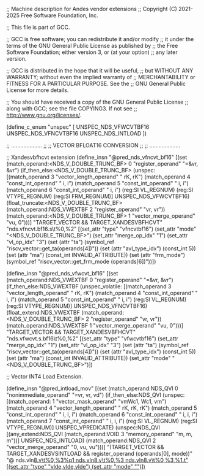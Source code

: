 ;; Machine description for Andes vendor extensions
;; Copyright (C) 2021-2025 Free Software Foundation, Inc.

;; This file is part of GCC.

;; GCC is free software; you can redistribute it and/or modify
;; it under the terms of the GNU General Public License as published by
;; the Free Software Foundation; either version 3, or (at your option)
;; any later version.

;; GCC is distributed in the hope that it will be useful,
;; but WITHOUT ANY WARRANTY; without even the implied warranty of
;; MERCHANTABILITY or FITNESS FOR A PARTICULAR PURPOSE.  See the
;; GNU General Public License for more details.

;; You should have received a copy of the GNU General Public License
;; along with GCC; see the file COPYING3.  If not see
;; <http://www.gnu.org/licenses/>.

(define_c_enum "unspec" [
  UNSPEC_NDS_VFWCVTBF16
  UNSPEC_NDS_VFNCVTBF16
  UNSPEC_NDS_INTLOAD
])

;;  ....................
;;
;;    VECTOR BFLOAT16 CONVERSION
;;
;;  ....................

;; Xandesvbfhcvt extension
(define_insn "@pred_nds_vfncvt_bf16<mode>"
  [(set (match_operand:<NDS_V_DOUBLE_TRUNC_BF> 0 "register_operand" "=&vr, &vr")
	(if_then_else:<NDS_V_DOUBLE_TRUNC_BF>
	  (unspec:<VM>
	    [(match_operand 3 "vector_length_operand"           "  rK,  rK")
	     (match_operand 4 "const_int_operand"               "  i,    i")
	     (match_operand 5 "const_int_operand"               "  i,    i")
	     (match_operand 6 "const_int_operand"               "  i,    i")
	     (reg:SI VL_REGNUM)
	     (reg:SI VTYPE_REGNUM)
	     (reg:SI FRM_REGNUM)] UNSPEC_NDS_VFWCVTBF16)
	  (float_truncate:<NDS_V_DOUBLE_TRUNC_BF>
	     (match_operand:NDS_VWEXTBF 2 "register_operand"              "vr, vr"))
	  (match_operand:<NDS_V_DOUBLE_TRUNC_BF> 1 "vector_merge_operand" "vu,  0")))]
  "TARGET_VECTOR && TARGET_XANDESVBFHCVT"
  "nds.vfncvt.bf16.s\t%0,%2"
  [(set_attr "type" "vfncvtbf16")
   (set_attr "mode" "<NDS_V_DOUBLE_TRUNC_BF>")
   (set_attr "merge_op_idx" "1")
   (set_attr "vl_op_idx" "3")
   (set (attr "ta") (symbol_ref "riscv_vector::get_ta(operands[4])"))
   (set (attr "avl_type_idx") (const_int 5))
   (set (attr "ma") (const_int INVALID_ATTRIBUTE))
   (set (attr "frm_mode")
        (symbol_ref "riscv_vector::get_frm_mode (operands[6])"))])

(define_insn "@pred_nds_vfwcvt_bf16<mode>"
  [(set (match_operand:NDS_VWEXTBF 0 "register_operand"   "=&vr, &vr")
	(if_then_else:NDS_VWEXTBF
	  (unspec_volatile:<VM>
	    [(match_operand 3 "vector_length_operand" "  rK,  rK")
	     (match_operand 4 "const_int_operand"     "   i,   i")
	     (match_operand 5 "const_int_operand"     "   i,   i")
	     (reg:SI VL_REGNUM)
	     (reg:SI VTYPE_REGNUM)] UNSPEC_NDS_VFNCVTBF16)
	  (float_extend:NDS_VWEXTBF
	     (match_operand:<NDS_V_DOUBLE_TRUNC_BF> 2 "register_operand" "vr, vr"))
	  (match_operand:NDS_VWEXTBF 1 "vector_merge_operand"            "vu,  0")))]
  "TARGET_VECTOR && TARGET_XANDESVBFHCVT"
  "nds.vfwcvt.s.bf16\t%0,%2"
  [(set_attr "type" "vfwcvtbf16")
   (set_attr "merge_op_idx" "1")
   (set_attr "vl_op_idx" "3")
   (set (attr "ta") (symbol_ref "riscv_vector::get_ta(operands[4])"))
   (set (attr "avl_type_idx") (const_int 5))
   (set (attr "ma") (const_int INVALID_ATTRIBUTE))
   (set_attr "mode" "<NDS_V_DOUBLE_TRUNC_BF>")])

;; Vector INT4 Load Extension.

(define_insn "@pred_intload_mov<su><mode>"
  [(set (match_operand:NDS_QVI 0 "nonimmediate_operand"       "=vr,  vr, vd")
    (if_then_else:NDS_QVI
      (unspec:<VM>
	[(match_operand:<VM> 1 "vector_mask_operand"        "vmWc1, Wc1, vm")
	 (match_operand 4 "vector_length_operand"           "   rK,  rK, rK")
	 (match_operand 5 "const_int_operand"               "    i,   i,  i")
	 (match_operand 6 "const_int_operand"               "    i,   i,  i")
	 (match_operand 7 "const_int_operand"               "    i,   i,  i")
	 (reg:SI VL_REGNUM)
	 (reg:SI VTYPE_REGNUM)] UNSPEC_VPREDICATE)
      (unspec:NDS_QVI
	[(any_extend:NDS_QVI (match_operand:VOID 3 "memory_operand" "m,  m,  m"))]
	  UNSPEC_NDS_INTLOAD)
      (match_operand:NDS_QVI 2 "vector_merge_operand"               "0, vu, vu")))]
  "(TARGET_VECTOR && TARGET_XANDESVSINTLOAD
    && register_operand (operands[0], <MODE>mode))"
  "@
   nds.vln<u>8.v\t%0,%3%p1
   nds.vln<u>8.v\t%0,%3
   nds.vln<u>8.v\t%0,%3,%1.t"
  [(set_attr "type" "vlde,vlde,vlde")
   (set_attr "mode" "<MODE>")])
